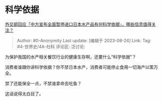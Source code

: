 # 科学依据
[外交部回应「中方宣布全面暂停进口日本水产品有何科学依据」，哪些信息值得关注？](https://www.zhihu.com/question/618939808/answer/3180724191)

> Author: #0-Anonymity
> Last update: [编辑于 2023-08-24]
> Link:
> Tag: #4-世界史/4A-社科
> 评论区:
> 泛讨论:

为保护我国的水产相关餐饮行业的健康生存啊，还要什么“科学依据”？

消费者谁跟你讲科学依据？你不禁日本水产，消费者可能停止食用一切海产以策万全。

禁了还能保全一点，不禁谁拿命去吃鱼？

这话说得太白目了。
